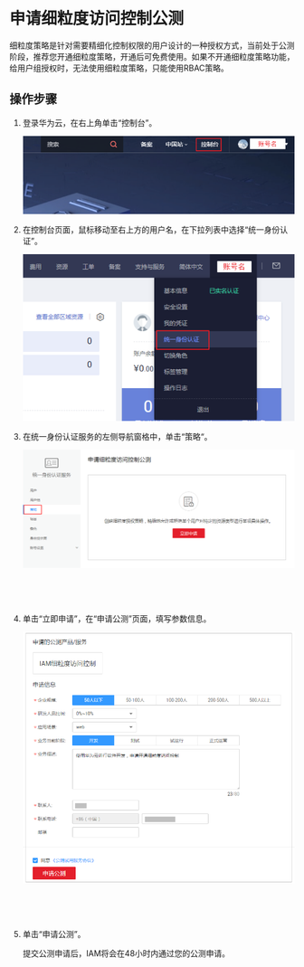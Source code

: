 # 申请细粒度访问控制公测<a name="iam_01_019"></a>

细粒度策略是针对需要精细化控制权限的用户设计的一种授权方式，当前处于公测阶段，推荐您开通细粒度策略，开通后可免费使用。如果不开通细粒度策略功能，给用户组授权时，无法使用细粒度策略，只能使用RBAC策略。

## 操作步骤<a name="section0650131611316"></a>

1.  登录华为云，在右上角单击“控制台”。

    ![](figures/进入控制台.png)

2.  在控制台页面，鼠标移动至右上方的用户名，在下拉列表中选择“统一身份认证”。

    ![](figures/进入IAM.png)

3.  在统一身份认证服务的左侧导航窗格中，单击“策略“。

    ![](figures/zh-cn_image_0170090695.png)

      

      

4.  单击“立即申请”，在“申请公测”页面，填写参数信息。

    ![](figures/zh-cn_image_0170090714.png)

      

      

5.  单击“申请公测”。

    提交公测申请后，IAM将会在48小时内通过您的公测申请。


